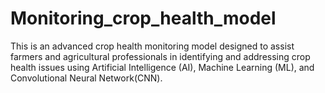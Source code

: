 # Monitoring_crop_health_model
This is an advanced crop health monitoring model designed to assist farmers and agricultural professionals in identifying and addressing crop health issues using Artificial Intelligence (AI), Machine Learning (ML), and Convolutional Neural Network(CNN). 
